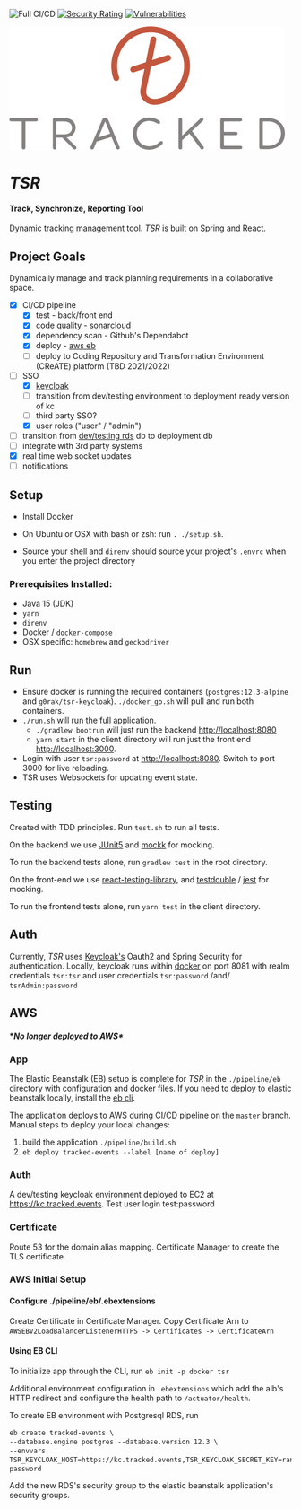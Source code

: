![Full CI/CD](https://github.com/gorhack/tsr/workflows/Full%20CI/CD/badge.svg)
[![Security Rating](https://sonarcloud.io/api/project_badges/measure?project=gorhack_tsr&metric=security_rating)](https://sonarcloud.io/dashboard?id=gorhack_tsr)
[![Vulnerabilities](https://sonarcloud.io/api/project_badges/measure?project=gorhack_tsr&metric=vulnerabilities)](https://sonarcloud.io/dashboard?id=gorhack_tsr)

![](logo/logo492.png)
# _TSR_
#### Track, Synchronize, Reporting Tool
Dynamic tracking management tool. _TSR_ is built on Spring and React.

## Project Goals
Dynamically manage and track planning requirements in a collaborative space.
- [x] CI/CD pipeline
    - [x] test - back/front end
    - [x] code quality - [sonarcloud](https://sonarcloud.io/dashboard?id=gorhack_tsr)
    - [x] dependency scan - Github's Dependabot
    - [x] deploy - [aws eb](https://tracked.events)
    - [ ] deploy to Coding Repository and Transformation Environment (CReATE) platform
      (TBD 2021/2022)
- [ ] SSO
    - [x] [keycloak](http://alcesleo.github.io/2020/01/30/setting-up-keycloak-on-aws/)
    - [ ] transition from dev/testing environment to deployment ready version of kc
    - [ ] third party SSO?
    - [x] user roles ("user" / "admin")
- [ ] transition from [dev/testing rds](https://docs.aws.amazon.com/elasticbeanstalk/latest/dg/using-features.managing.db.html?icmpid=docs_elasticbeanstalk_console)
db to deployment db
- [ ] integrate with 3rd party systems
- [x] real time web socket updates
- [ ] notifications

## Setup
 - Install Docker

 - On Ubuntu or OSX with bash or zsh: run `. ./setup.sh`.

 - Source your shell and `direnv` should source your project's `.envrc` when you enter the project
   directory

### Prerequisites Installed:
 - Java 15 (JDK)
 - `yarn`
 - `direnv`
 - Docker / `docker-compose`
 - OSX specific: `homebrew` and `geckodriver`

## Run
 - Ensure docker is running the required containers (`postgres:12.3-alpine` and
   `g0rak/tsr-keycloak`). `./docker_go.sh` will pull and run both containers.
 - `./run.sh` will run the full application.
   - `./gradlew bootrun` will just run the backend <http://localhost:8080>
   - `yarn start` in the client directory will run just the front end <http://localhost:3000>.
 - Login with user `tsr:password` at <http://localhost:8080>. Switch to port 3000 for live
   reloading.
 - TSR uses Websockets for updating event state.

## Testing
Created with TDD principles. Run `test.sh` to run all tests.

On the backend we use [JUnit5](https://junit.org/junit5/docs/current/user-guide/) and [mockk](https://mockk.io) for
mocking.

To run the backend tests alone, run `gradlew test` in the root directory.

On the front-end we use [react-testing-library](https://testing-library.com/docs/react-testing-library/intro), and
[testdouble](https://github.com/testdouble/testdouble.js) / [jest](https://jestjs.io) for mocking.

To run the frontend tests alone, run `yarn test` in the client directory.

## Auth
Currently, _TSR_ uses [Keycloak's](https://www.keycloak.org) Oauth2 and Spring Security for
authentication. Locally, keycloak runs within [docker](https://hub.docker.com/repository/docker/g0rak/tsr-keycloak)
on port 8081 with realm credentials `tsr:tsr` and user credentials `tsr:password` /and/
`tsrAdmin:password`

## AWS
#### **No longer deployed to AWS\**
### App
The Elastic Beanstalk (EB) setup is complete for _TSR_ in the `./pipeline/eb` directory with configuration and docker
files. If you need to deploy to elastic beanstalk locally, install the
[eb cli](https://docs.aws.amazon.com/elasticbeanstalk/latest/dg/eb-cli3-install.html).

The application deploys to AWS during CI/CD pipeline on the `master` branch. Manual steps to deploy your
local changes:
1. build the application `./pipeline/build.sh`
1. `eb deploy tracked-events --label [name of deploy]`

### Auth
A dev/testing keycloak environment deployed to EC2 at https://kc.tracked.events. Test user login test:password

### Certificate
Route 53 for the domain alias mapping. Certificate Manager to create the TLS certificate.

### AWS Initial Setup

#### Configure ./pipeline/eb/.ebextensions

Create Certificate in Certificate Manager. Copy Certificate Arn to `AWSEBV2LoadBalancerListenerHTTPS -> Certificates ->
CertificateArn`

#### Using EB CLI
To initialize app through the CLI, run `eb init -p docker tsr`

Additional environment configuration in `.ebextensions` which add the alb's HTTP redirect and configure the health path
to `/actuator/health`.

To create EB environment with Postgresql RDS, run
```
eb create tracked-events \
--database.engine postgres --database.version 12.3 \
--envvars TSR_KEYCLOAK_HOST=https://kc.tracked.events,TSR_KEYCLOAK_SECRET_KEY=random-password
```

Add the new RDS's security group to the elastic beanstalk application's security groups.